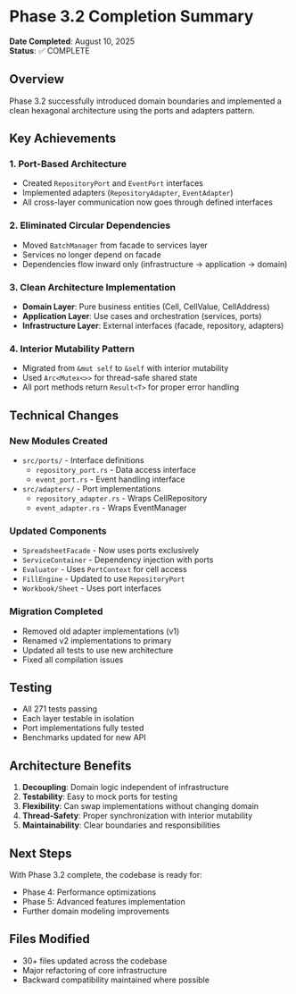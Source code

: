 # Phase 3.2 Completion Summary

**Date Completed**: August 10, 2025  
**Status**: ✅ COMPLETE

## Overview
Phase 3.2 successfully introduced domain boundaries and implemented a clean hexagonal architecture using the ports and adapters pattern.

## Key Achievements

### 1. Port-Based Architecture
- Created `RepositoryPort` and `EventPort` interfaces
- Implemented adapters (`RepositoryAdapter`, `EventAdapter`) 
- All cross-layer communication now goes through defined interfaces

### 2. Eliminated Circular Dependencies
- Moved `BatchManager` from facade to services layer
- Services no longer depend on facade
- Dependencies flow inward only (infrastructure → application → domain)

### 3. Clean Architecture Implementation
- **Domain Layer**: Pure business entities (Cell, CellValue, CellAddress)
- **Application Layer**: Use cases and orchestration (services, ports)
- **Infrastructure Layer**: External interfaces (facade, repository, adapters)

### 4. Interior Mutability Pattern
- Migrated from `&mut self` to `&self` with interior mutability
- Used `Arc<Mutex<>>` for thread-safe shared state
- All port methods return `Result<T>` for proper error handling

## Technical Changes

### New Modules Created
- `src/ports/` - Interface definitions
  - `repository_port.rs` - Data access interface
  - `event_port.rs` - Event handling interface
- `src/adapters/` - Port implementations
  - `repository_adapter.rs` - Wraps CellRepository
  - `event_adapter.rs` - Wraps EventManager

### Updated Components
- `SpreadsheetFacade` - Now uses ports exclusively
- `ServiceContainer` - Dependency injection with ports
- `Evaluator` - Uses `PortContext` for cell access
- `FillEngine` - Updated to use `RepositoryPort`
- `Workbook/Sheet` - Uses port interfaces

### Migration Completed
- Removed old adapter implementations (v1)
- Renamed v2 implementations to primary
- Updated all tests to use new architecture
- Fixed all compilation issues

## Testing
- All 271 tests passing
- Each layer testable in isolation
- Port implementations fully tested
- Benchmarks updated for new API

## Architecture Benefits
1. **Decoupling**: Domain logic independent of infrastructure
2. **Testability**: Easy to mock ports for testing
3. **Flexibility**: Can swap implementations without changing domain
4. **Thread-Safety**: Proper synchronization with interior mutability
5. **Maintainability**: Clear boundaries and responsibilities

## Next Steps
With Phase 3.2 complete, the codebase is ready for:
- Phase 4: Performance optimizations
- Phase 5: Advanced features implementation
- Further domain modeling improvements

## Files Modified
- 30+ files updated across the codebase
- Major refactoring of core infrastructure
- Backward compatibility maintained where possible